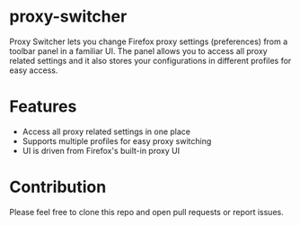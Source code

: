 # proxy-switcher
Proxy Switcher lets you change Firefox proxy settings (preferences) from a toolbar panel in a familiar UI. The panel allows you to access all proxy related settings and it also stores your configurations in different profiles for easy access.
# Features
* Access all proxy related settings in one place
* Supports multiple profiles for easy proxy switching
* UI is driven from Firefox's built-in proxy UI

# Contribution
Please feel free to clone this repo and open pull requests or report issues.
